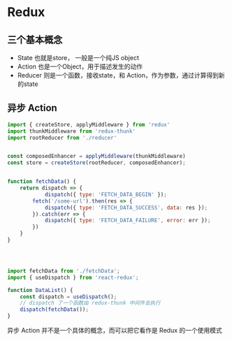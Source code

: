 # Redux

## 三个基本概念



* State 也就是store， 一般是一个纯JS object
* Action 也是一个Object，用于描述发生的动作
* Reducer 则是一个函数，接收state，和 Action，作为参数，通过计算得到新的state

## 异步 Action

```js
import { createStore, applyMiddleware } from 'redux' 
import thunkMiddleware from 'redux-thunk'
import rootReducer from './reducer'


const composedEnhancer = applyMiddleware(thunkMiddleware) 
const store = createStore(rootReducer, composedEnhancer);


function fetchData() {
    return dispatch => {
        	dispatch({ type: 'FETCH_DATA_BEGIN' }); 
        fetch('/some-url').then(res => {
        	dispatch({ type: 'FETCH_DATA_SUCCESS', data: res });
        }).catch(err => {
        	dispatch({ type: 'FETCH_DATA_FAILURE', error: err }); 
        })
    }
}




import fetchData from './fetchData';
import { useDispatch } from 'react-redux';

function DataList() {
	const dispatch = useDispatch();
	// dispatch 了一个函数由 redux-thunk 中间件去执行 
    dispatch(fetchData());
}
```

异步 Action 并不是一个具体的概念，而可以把它看作是 Redux 的一个使用模式